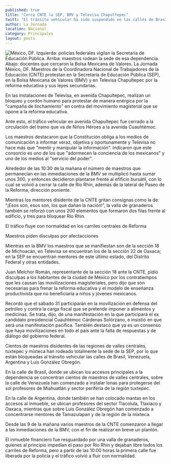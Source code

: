 ```yaml
---
published: true
title: "Cerca CNTE la SEP, BMV y Televisa Chapultepec"
twitt: "El tránsito vehicular ha sido suspendido en las calles de Brasil, Venezuela, Argentina y Luis González Obregón, en el Centro Histórico, así como en Río Rhin, la lateral de Reforma y avenida Chapultepec. El número de maestros en las tres concentraciones va en aumento"
author: La Jornada
location: Nacional
category: Principales
layout: posts
---
```


![México, DF. Izquierda: policías federales vigilan la Secretaría de Educación Pública. Arriba: maestros rodean la sede de esa dependencia. Abajo: docentes que cercaron la Bolsa Mexicana de Valores. La Jornada](http://i.imgur.com/oX3TwHVm.jpg)México, DF. Maestros de la Coordinadora Nacional de Trabajadores de la Educación (CNTE) protestan en la Secretaría de Educación Pública (SEP), en la Bolsa Mexicana de Valores (BMV) y en Televisa Chapultepec por la reforma educativa y sus leyes secundarias.

En las instalaciones de Televisa, en avenida Chapultepec, realizan un bloqueo y cordón humano para protestar de manera enérgica por la "campaña de linchamiento" en contra del movimiento magisterial que se opone a la reforma educativa.

Ante esto, el tráfico vehicular en avenida Chapultepec fue cerrado a la circulación del tramo que va de Niños Héroes a la avenida Cuauhtémoc.

Los maestros destacaron que la Constitución obliga a los medios de comunicación a informar veraz, objetiva y oportunamente y Televisa no hace más que "mentir y manipular la información". Indicaron que este consorcio es uno de los que "adormecen la conciencia de los mexicanos" y uno de los medios al "servicio del poder".

Alrededor de las 10:30 de la mañana el número de maestros que permanecían en las inmediaciones de la BMV se multiplicó hasta sumar unos 300, y entonces decidieron plantarse frente al efificio bursátil, con lo cual se volvió a cerrar la calle de Río Rhin, además de la lateral de Paseo de la Reforma, dirección poniente.

Mientras los mentores disidente de la CNTE gritan consignas como la de: “¡Esos son, esos son, los que dañan la nación!”, la valla de granaderos también se reforzó con unos 200 elementos que formaron dos filas frente al edificio, y tres para bloquear Río Rhin.

El tráfico fluye con normalidad en los carriles centrales de Reforma

Maestros piden disculpas por afectacciones

Mientras en la BMV los maestros que se manifiestan son de la sección 18 de Michoacán, en Televisa se encuentran los de la sección 22 de Oaxaca; en la SEP se encuentran mentores de este último estado, del Distrito Federal y otras entidades.

Juan Melchor Román, representante de la sección 18 ante la CNTE, pidió disculpas a los habitantes de la ciudad de México por los contratiempos que les causan las movilizaciones magisteriales, pero dijo que son necesarias para frenar la reforma educativa y el modelo de enseñanza productivista que no beneficiaría a niños y jóvenes mexicanos.

Recordó que el sábado 31 participarán en la movilización en defensa del petróleo y contra la carga fiscal que se pretende imponer a alimentos y medicinas. Se trata, dijo, de una manifestación en la que participará el ex candidato presidencial Cuauhtémoc Cárdenas Solórzano, e insistió en que será una manifestación pacífica. También destacó que ya es un consenso que haya movilizaciones en todo el país ante la falta de respuestas y de diálogo del gobierno federal.

Cientos de maestros disidentes de las regiones de valles centrales, tuxtepec y mixteca han rodeado totalmente la sede de la SEP, por lo que están bloqueadas al tránsito vehicular las calles de Brasil, Venezuela, Argentina y Luis González Obregón.

En la calle de Brasil, donde se ubican los accesos principales a la dependencia se concentran cientos de maestros de valles centrales, sobre la calle de Venezuela han comenzado a instalar lonas para protegerse del sol profesores de Miahuatlán y sector periferia de la región tuxtepec.

En la calle de Argentina, donde también se han colocado mantas en los accesos al inmueble, se ubican profesores del sector Tlacolula, Tlaxiaco y Oaxaca, mientras que sobre Luis González Obregón han comenzado a concentrarse mentores de Tamazulapan y de la región de la mixteca.

Desde las 9 de la mañana varios maestros de la CNTE comenzaron a llegar a las inmediaciones de la BMV, con el fin de realizar en breve un plantón.

El inmueble financiero fue resguardado por una valla de granaderos, quienes al principio impedían el paso por Río Rhin y dejaban libre todos los carriles de Reforma, pero a partir de las 10:00 horas la primera calle fue liberada por la policía y el tráfico volvió a fluir con normalidad.
